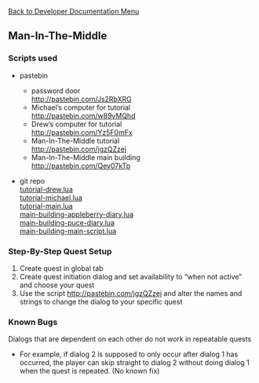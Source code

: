 [Back to Developer Documentation Menu](../developer.md)  
## Man-In-The-Middle
### Scripts used
* pastebin  
  * password door   
  http://pastebin.com/Js2RbXRG
  * Michael’s computer for tutorial  
  http://pastebin.com/w89vMQhd
  * Drew’s computer for tutorial  
  http://pastebin.com/Yz5F0mFx  
  * Man-In-The-Middle tutorial  
  http://pastebin.com/jgzQZzej  
  * Man-In-The-Middle main building  
  http://pastebin.com/Qey07kTp

* git repo  
[tutorial-drew.lua](../../man-in-the-middle/tutorial-drew.lua)  
[tutorial-michael.lua](../../man-in-the-middle/tutorial-michael.lua)  
[tutorial-main.lua](../../man-in-the-middle/tutorial-main.lua)  
[main-building-appleberry-diary.lua](../../main-building-appleberry-diary.lua)  
[main-building-puce-diary.lua](../../main-building-puce-diary.lua)  
[main-building-main-script.lua](../../main-building-main-script.lua)  

### Step-By-Step Quest Setup
1. Create quest in global tab  
2. Create quest initiation dialog and set availability to “when not active” and choose your quest  
3. Use the script http://pastebin.com/jgzQZzej and alter the names and strings to change the dialog to your specific quest  

### Known Bugs
Dialogs that are dependent on each other do not work in repeatable quests
  * For example, if dialog 2 is supposed to only occur after dialog 1 has occurred, the player can skip straight to dialog 2 without doing dialog 1 when the quest is repeated. (No known fix)
